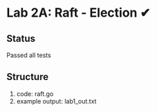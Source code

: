# Lab 2A: Raft - Election ✔
## Status
Passed all tests
## Structure
1. code: raft.go
2. example output: lab1_out.txt